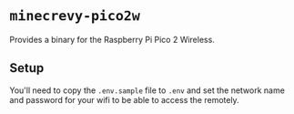 # `minecrevy-pico2w`

Provides a binary for the Raspberry Pi Pico 2 Wireless.

## Setup

You'll need to copy the `.env.sample` file to `.env` and set the network name and
password for your wifi to be able to access the remotely.